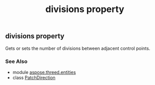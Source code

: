 ﻿---
title: divisions property
second_title: Aspose.3D for Python via .NET API References
description: 
type: docs
weight: 50
url: /python-net/aspose.threed.entities/patchdirection/divisions/
is_root: false
---

## divisions property


Gets or sets the number of divisions between adjacent control points.

### See Also
* module [aspose.threed.entities](../../)
* class [PatchDirection](/3d/python-net/aspose.threed.entities/patchdirection)
